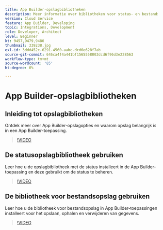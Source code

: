 ```yaml
---
title: App Builder-opslagbibliotheken
description: Meer informatie over bibliotheken voor status- en bestandsopslag voor App Builder-toepassingen.
version: Cloud Service
feature: App Builder, Developing
topic: Integrations, Development
role: Developer, Architect
level: Beginner
kt: 9457,9479,9480
thumbnail: 339238.jpg
exl-id: 3ddd452c-6291-4560-aabc-dcd6e628f7ab
source-git-commit: 646ca4f4a441bf1565558002dcd6f96d3e228563
workflow-type: tm+mt
source-wordcount: '85'
ht-degree: 0%

---
```


# App Builder-opslagbibliotheken

## Inleiding tot opslagbibliotheken

Ontdek meer over App Builder-opslagopties en waarom opslag belangrijk is in een App Builder-toepassing.

>[!VIDEO](https://video.tv.adobe.com/v/339238/?quality=12&learn=on)

## De statusopslagbibliotheek gebruiken

Leer hoe u de opslagbibliotheek met de status installeert in de App Builder-toepassing en deze gebruikt om de status te beheren.

>[!VIDEO](https://video.tv.adobe.com/v/339240/?quality=12&learn=on)

## De bibliotheek voor bestandsopslag gebruiken

Leer hoe u de bibliotheek voor bestandsopslag in App Builder-toepassingen installeert voor het opslaan, ophalen en verwijderen van gegevens.

>[!VIDEO](https://video.tv.adobe.com/v/339239/?quality=12&learn=on)

